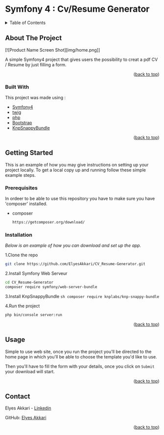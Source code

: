 <div id="top"></div>

# Symfony 4 : Cv/Resume Generator

 <!-- TABLE OF CONTENTS -->
<details>
  <summary>Table of Contents</summary>
  <ol>
    <li>
      <a href="#about-the-project">About The Project</a>
      <ul>
        <li><a href="#built-with">Built With</a></li>
      </ul>
    </li>
    <li>
      <a href="#getting-started">Getting Started</a>
      <ul>
        <li><a href="#prerequisites">Prerequisites</a></li>
        <li><a href="#installation">Installation</a></li>
      </ul>
    </li>
    <li><a href="#usage">Usage</a></li>
    <li><a href="#contact">Contact</a></li>
  </ol>
</details>


<!-- ABOUT THE PROJECT -->
## About The Project

[![Product Name Screen Shot][img/home.png]]

A simple Symfony4 project that gives users the possibility to creat a pdf CV / Resume by just filling a form.

<p align="right">(<a href="#top">back to top</a>)</p>

### Built With

This project was made using :

* [Symfony4](https://symfony.com/4)
* [twig](https://twig.symfony.com/)
* [php](https://www.php.net/)
* [Bootstrap](https://getbootstrap.com)
* [KnpSnappyBundle](https://github.com/KnpLabs/KnpSnappyBundle)

<p align="right">(<a href="#top">back to top</a>)</p>

## Getting Started

This is an example of how you may give instructions on setting up your project locally.
To get a local copy up and running follow these simple example steps.

### Prerequisites

In ordeer to be able to use this repository  you have to make sure you have 'composer' installed.
* composer
  ```sh
  https://getcomposer.org/download/
  ```
  
### Installation

_Below is an example of how you can download and set up the app._

1.Clone the repo
   ```sh
   git clone https://github.com/ElyesAkkari/CV_Resume-Generator.git
   ```

2.Install Symfony Web Serveur
   ```sh
   cd CV_Resume-Generator
   composer require symfony/web-server-bundle
   ```
3.Install KnpSnappyBundle
    ```sh
    composer require knplabs/knp-snappy-bundle
    ```
    
4.Run the project
   ```sh
   php bin/console server:run
   ```
   
<p align="right">(<a href="#top">back to top</a>)</p>

<!-- USAGE EXAMPLES -->
## Usage

Simple to use web site, once you run the project you'll be directed to the home page in which you'll be able to choose the template you'd like to use.

Then you'll have to fill the form with your details, once you click on `Submit` your download will start.

<p align="right">(<a href="#top">back to top</a>)</p>

<!-- CONTACT -->
## Contact

Elyes Akkari - [Linkedin](https://www.linkedin.com/in/elyes-akkari-26013a1b9/)

GitHub: [Elyes Akkari](https://github.com/ElyesAkkari)

<p align="right">(<a href="#top">back to top</a>)</p>
